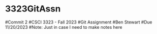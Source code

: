 # 3323GitAssn
#Commit 2
#CSCI 3323 - Fall 2023
#Git Assignment
#Ben Stewart 
#Due 11/20/2023
#Note: Just in case I need to make notes here
